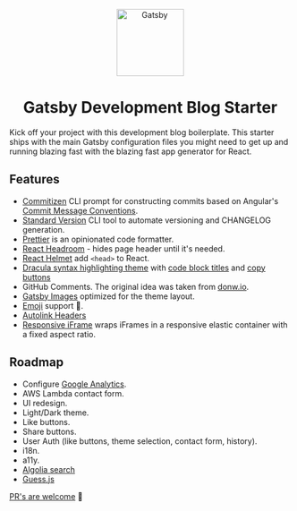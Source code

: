 <p align="center">
    <img alt="Gatsby" src="https://www.gatsbyjs.org/monogram.svg" width="120" />
</p>

<h1 align="center">
    Gatsby Development Blog Starter
</h1>

Kick off your project with this development blog boilerplate. This starter ships with the main Gatsby configuration files you might need to get up and running blazing fast with the blazing fast app generator for React.

## Features

* [Commitizen](https://github.com/commitizen/cz-cli) CLI prompt for constructing commits based on Angular's [Commit Message Conventions](https://gist.github.com/stephenparish/9941e89d80e2bc58a153).
* [Standard Version](https://github.com/conventional-changelog/standard-version) CLI tool to automate versioning and CHANGELOG generation.
* [Prettier](https://github.com/prettier/prettier) is an opinionated code formatter.
* [React Headroom](https://github.com/KyleAMathews/react-headroom) - hides page header until it's needed.
* [React Helmet](https://github.com/nfl/react-helmet) add `<head>` to React.
* [Dracula syntax highlighting theme](https://github.com/iamskok/gatsby-prismjs-dracula) with [code block titles](https://github.com/DSchau/gatsby-remark-code-titles) and [copy buttons](https://github.com/iamskok/gatsby-remark-code-buttons)
* GitHub Comments. The original idea was taken from [donw.io](http://donw.io/post/github-comments/).
* [Gatsby Images](https://www.gatsbyjs.org/packages/gatsby-image/) optimized for the theme layout.
* [Emoji](https://www.gatsbyjs.org/packages/gatsby-remark-emoji-unicode/) support 🎉.
* [Autolink Headers](https://www.gatsbyjs.org/packages/gatsby-remark-autolink-headers/)
* [Responsive iFrame](https://www.gatsbyjs.org/packages/gatsby-remark-responsive-iframe/) wraps iFrames in a responsive elastic container with a fixed aspect ratio. 

## Roadmap

* Configure [Google Analytics](https://www.gatsbyjs.org/packages/gatsby-plugin-google-analytics/).
* AWS Lambda contact form.
* UI redesign.
* Light/Dark theme.
* Like buttons.
* Share buttons.
* User Auth (like buttons, theme selection, contact form, history).
* i18n.
* a11y.
* [Algolia search](https://github.com/algolia/gatsby-plugin-algolia)
* [Guess.js](https://github.com/gatsbyjs/gatsby/tree/master/packages/gatsby-plugin-guess-js)

[PR's are welcome](https://github.com/iamskok/gatsby-dev-blog-starter/pulls) 🤗
